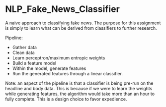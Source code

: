 # NLP_Fake_News_Classifier
A naive approach to classifying fake news. The purpose for this assignment is simply to learn what can be derived from classifiers to further research.


Pipeline:
  - Gather data
  - Clean data
  - Learn perceptron/maximum entropic weights
  - Build a feature model
  - Within the model, generate features
  - Run the generated features through a linear classifier.

Note: an aspect of the pipeline is that a classifier is being pre-run on the headline and body data.
      This is because if we were to learn the weights while generating features, the algorithm would
      take more than an hour to fully complete. This is a design choice to favor expedience.
